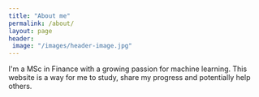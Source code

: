 ```yaml
---
title: "About me"
permalink: /about/
layout: page
header: 
 image: "/images/header-image.jpg"
---
```


I'm a MSc in Finance with a growing passion for machine learning. This website is a way for me to study, share my progress and potentially help others.  